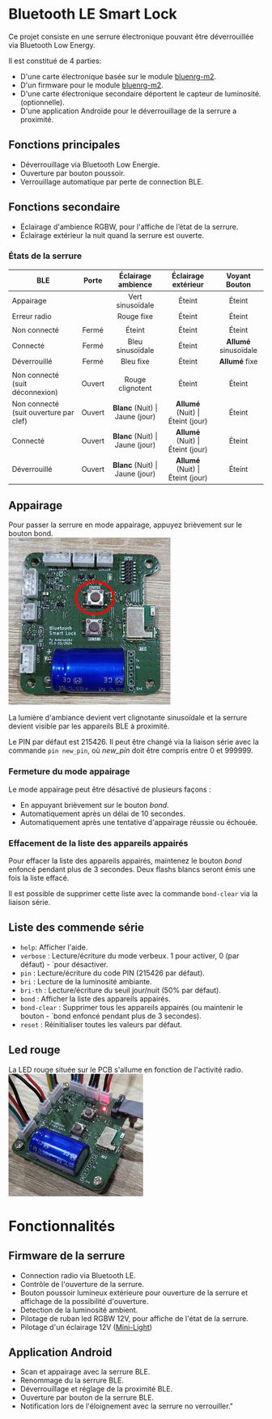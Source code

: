 # Bluetooth LE Smart Lock
Ce projet consiste en une serrure électronique pouvant être déverrouillée via Bluetooth Low Energy. 

Il est constitué de 4 parties:
- D'une carte électronique basée sur le module [bluenrg-m2](https://www.st.com/en/wireless-connectivity/bluenrg-m2.html).
- D'un firmware pour le module [bluenrg-m2](https://www.st.com/en/wireless-connectivity/bluenrg-m2.html).
- D'une carte électronique secondaire déportent le capteur de luminosité. (optionnelle).
- D'une application Androïde pour le déverrouillage de la serrure a proximité.

## Fonctions principales
- Déverrouillage via Bluetooth Low Energie.
- Ouverture par bouton poussoir.
- Verrouillage automatique par perte de connection BLE.

## Fonctions secondaire
- Éclairage d'ambience RGBW, pour l'affiche de l’état de la serrure.
- Éclairage extérieur la nuit quand la serrure est ouverte.


### États de la serrure

| BLE           | Porte   | Éclairage ambience  | Éclairage extérieur   | Voyant Bouton |
| ------------- | :-----: | :------:            | :------:              | :----:        |
| Appairage     |         | Vert sinusoïdale    | Éteint                | Éteint        |
| Erreur radio  |         | Rouge fixe          | Éteint                | Éteint        |
||
| Non connecté  | Fermé   | Éteint              | Éteint                | Éteint        |
| Connecté      | Fermé   | Bleu sinusoïdale    | Éteint                | **Allumé** sinusoïdale|
| Déverrouillé  | Fermé   | Bleu fixe           | Éteint                | **Allumé** fixe| 
||                              
| Non connecté (suit déconnexion)               | Ouvert  | Rouge clignotent                    | Éteint                                | Éteint        |  
| Non connecté (suit ouverture par clef)        | Ouvert  | **Blanc** (Nuit) \| Jaune (jour)    | **Allumé** (Nuit) \| Éteint (jour)    | Éteint        |
| Connecté                                      | Ouvert  | **Blanc** (Nuit) \| Jaune (jour)    | **Allumé** (Nuit) \| Éteint (jour)    | Éteint        |
| Déverrouillé                                  | Ouvert  | **Blanc** (Nuit) \| Jaune (jour)    | **Allumé** (Nuit) \| Éteint (jour)    | Éteint        |


## Appairage
Pour passer la serrure en mode appairage, appuyez brièvement sur le bouton bond.  
![BleSmartLock poc](images/photo_top_bond.jpg)

La lumière d'ambiance devient vert clignotante sinusoïdale et la serrure devient visible par les appareils BLE à proximité.

Le PIN par défaut est 215426. Il peut être changé via la liaison série avec la commande `pin new_pin`, où *new_pin* doit être compris entre 0 et 999999.


### Fermeture du mode appairage
Le mode appairage peut être désactivé de plusieurs façons :
 - En appuyant brièvement sur le bouton *bond*.
 - Automatiquement après un délai de 10 secondes.
 - Automatiquement après une tentative d'appairage réussie ou échouée.

### Effacement de la liste des appareils appairés
Pour effacer la liste des appareils appairés, maintenez le bouton *bond* enfoncé pendant plus de 3 secondes. Deux flashs blancs seront émis une fois la liste effacé.

Il est possible de supprimer cette liste avec la commande `bond-clear` via la liaison série.

## Liste des commende série
- `help`: Afficher l'aide.
- `verbose` : Lecture/écriture du mode verbeux. 1 pour activer, 0 (par défaut) - `pour désactiver.
- `pin` : Lecture/écriture du code PIN (215426 par défaut).
- `bri` : Lecture de la luminosité ambiante.
- `bri-th` : Lecture/écriture du seuil jour/nuit (50% par défaut).
- `bond` : Afficher la liste des appareils appairés.
- `bond-clear` : Supprimer tous les appareils appairés (ou maintenir le bouton - `bond enfoncé pendant plus de 3 secondes).
- `reset` : Réinitialiser toutes les valeurs par défaut.

## Led rouge
La LED rouge située sur le PCB s'allume en fonction de l'activité radio.  
![BleSmartLock poc](images/photo_top_red_led.jpg)

# Fonctionnalités

## Firmware de la serrure
- Connection radio via Bluetooth LE.
- Contrôle de l'ouverture de la serrure.
- Bouton poussoir lumineux extérieure pour ouverture de la serrure et affichage de la possibilité d'ouverture.
- Detection de la luminosité ambient.
- Pilotage de ruban led RGBW 12V, pour affiche de l'état de la serrure.
- Pilotage d'un éclairage 12V ([Mini-Light](https://github.com/antoine163/Mini-Light/tree/master/Elec/light))

## Application Android
- Scan et appairage avec la serrure BLE.
- Renommage du la serrure BLE.
- Déverrouillage et réglage de la proximité BLE.
- Ouverture par bouton de la serrure BLE.
- Notification lors de l'éloignement avec la serrure no verrouiller."





